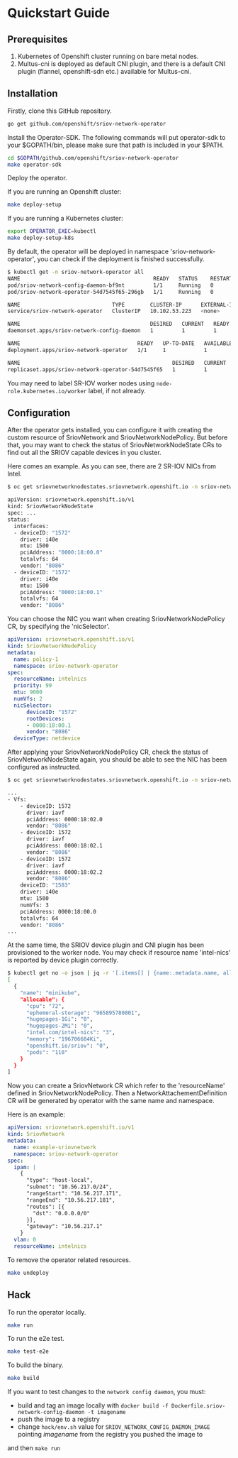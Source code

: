 # Quickstart Guide

## Prerequisites

1. Kubernetes of Openshift cluster running on bare metal nodes.
2. Multus-cni is deployed as default CNI plugin, and there is a default CNI plugin (flannel, openshift-sdn etc.) available for Multus-cni.

## Installation

Firstly, clone this GitHub repository.

```bash
go get github.com/openshift/sriov-network-operator
```

Install the Operator-SDK. The following commands will put operator-sdk to your $GOPATH/bin, please make sure that path is included in your \$PATH.

```bash
cd $GOPATH/github.com/openshift/sriov-network-operator
make operator-sdk
```

Deploy the operator. 

If you are running an Openshift cluster:

```bash
make deploy-setup
```

If you are running a Kubernetes cluster:
```bash
export OPERATOR_EXEC=kubectl
make deploy-setup-k8s
```

By default, the operator will be deployed in namespace 'sriov-network-operator', you can check if the deployment is finished successfully.

```bash
$ kubectl get -n sriov-network-operator all
NAME                                          READY   STATUS    RESTARTS   AGE
pod/sriov-network-config-daemon-bf9nt         1/1     Running   0          8s
pod/sriov-network-operator-54d7545f65-296gb   1/1     Running   0          10s

NAME                             TYPE        CLUSTER-IP      EXTERNAL-IP   PORT(S)    AGE
service/sriov-network-operator   ClusterIP   10.102.53.223   <none>        8383/TCP   9s

NAME                                         DESIRED   CURRENT   READY   UP-TO-DATE   AVAILABLE   NODE SELECTOR                                                 AGE
daemonset.apps/sriov-network-config-daemon   1         1         1       1            1           beta.kubernetes.io/os=linux,node-role.kubernetes.io/worker=   8s

NAME                                     READY   UP-TO-DATE   AVAILABLE   AGE
deployment.apps/sriov-network-operator   1/1     1            1           10s

NAME                                                DESIRED   CURRENT   READY   AGE
replicaset.apps/sriov-network-operator-54d7545f65   1         1         1       10s
```

You may need to label SR-IOV worker nodes using `node-role.kubernetes.io/worker` label, if not already.

## Configuration

After the operator gets installed, you can configure it with creating the custom resource of SriovNetwork and SriovNetworkNodePolicy. But before that, you may want to check the status of SriovNetworkNodeState CRs to find out all the SRIOV capable devices in you cluster.

Here comes an example. As you can see, there are 2 SR-IOV NICs from Intel.

```bash
$ oc get sriovnetworknodestates.sriovnetwork.openshift.io -n sriov-network-operator node-1 -o yaml

apiVersion: sriovnetwork.openshift.io/v1
kind: SriovNetworkNodeState
spec: ...
status:
  interfaces:
  - deviceID: "1572"
    driver: i40e
    mtu: 1500
    pciAddress: "0000:18:00.0"
    totalvfs: 64
    vendor: "8086"
  - deviceID: "1572"
    driver: i40e
    mtu: 1500
    pciAddress: "0000:18:00.1"
    totalvfs: 64
    vendor: "8086"
```

You can choose the NIC you want when creating SriovNetworkNodePolicy CR, by specifying the 'nicSelector'.

```yaml
apiVersion: sriovnetwork.openshift.io/v1
kind: SriovNetworkNodePolicy
metadata:
  name: policy-1
  namespace: sriov-network-operator
spec:
  resourceName: intelnics
  priority: 99
  mtu: 9000
  numVfs: 2
  nicSelector:
      deviceID: "1572"
      rootDevices:
      - 0000:18:00.1
      vendor: "8086"
  deviceType: netdevice
```

After applying your SriovNetworkNodePolicy CR, check the status of SriovNetworkNodeState again, you should be able to see the NIC has been configured as instructed.

```bash
$ oc get sriovnetworknodestates.sriovnetwork.openshift.io -n sriov-network-operator node-1 -o yaml

...
- Vfs:
    - deviceID: 1572
      driver: iavf
      pciAddress: 0000:18:02.0
      vendor: "8086"
    - deviceID: 1572
      driver: iavf
      pciAddress: 0000:18:02.1
      vendor: "8086"
    - deviceID: 1572
      driver: iavf
      pciAddress: 0000:18:02.2
      vendor: "8086"
    deviceID: "1583"
    driver: i40e
    mtu: 1500
    numVfs: 3
    pciAddress: 0000:18:00.0
    totalvfs: 64
    vendor: "8086"
...
```

At the same time, the SRIOV device plugin and CNI plugin has been provisioned to the worker node. You may check if resource name 'intel-nics' is reported  by device plugin correctly.

```bash
$ kubectl get no -o json | jq -r '[.items[] | {name:.metadata.name, allocable:.status.allocatable}]'
[
  {
    "name": "minikube",
    "allocable": {
      "cpu": "72",
      "ephemeral-storage": "965895780801",
      "hugepages-1Gi": "0",
      "hugepages-2Mi": "0",
      "intel.com/intel-nics": "3",
      "memory": "196706684Ki",
      "openshift.io/sriov": "0",
      "pods": "110"
    }
  }
]
```

Now you can create a SriovNetwork CR which refer to the 'resourceName' defined in SriovNetworkNodePolicy. Then a NetworkAttachementDefinition CR will be generated by operator with the same name and namespace. 

Here is an example:

```yaml
apiVersion: sriovnetwork.openshift.io/v1
kind: SriovNetwork
metadata:
  name: example-sriovnetwork
  namespace: sriov-network-operator
spec:
  ipam: | 
    {
      "type": "host-local",
      "subnet": "10.56.217.0/24",
      "rangeStart": "10.56.217.171",
      "rangeEnd": "10.56.217.181",
      "routes": [{
        "dst": "0.0.0.0/0"
      }],
      "gateway": "10.56.217.1"
    }
  vlan: 0
  resourceName: intelnics
```

To remove the operator related resources.

```bash
make undeploy
```

## Hack

To run the operator locally.

````bash
make run
````

To run the e2e test.

```bash
make test-e2e
```

To build the binary.

```bash
make build
```

If you want to test changes to the `network config daemon`, you must:
- build and tag an image locally with `docker build -f Dockerfile.sriov-network-config-daemon -t imagename`
- push the image to a registry
- change `hack/env.sh` value for `SRIOV_NETWORK_CONFIG_DAEMON_IMAGE` pointing _imagename_ from the registry you pushed the image to

and then `make run`
